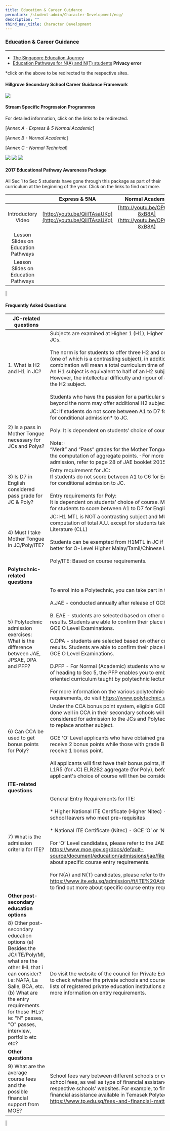 ```yaml
---
title: Education & Career Guidance
permalink: /student-admin/Character-Development/ecg/
description: ""
third_nav_title: Character Development
---
```

### **Education & Career Guidance**
----------------------------------------------------------------
*   [The Singapore Education Journey](https://www.moe.gov.sg/education/)
*   [Education Pathways for N(A) and N(T) students](https://schoolbag.sg/story/education-pathways-for-n(a)-and-n(t)-students) **Privacy error**

*click on the above to be redirected to the respective sites.

#### **Hillgrove Secondary School Career Guidance Framework**

![](/images/ECG%20framework.png)

#### **Stream Specific Progression Programmes**
For detailed information, click on the links to be redirected.

 [_Annex A - Express & 5 Normal Academic_]

 [_Annex B - Normal Academic_]

 [_Annex C - Normal Technical_]
 
 ![](/images/ecg%20annex%20A.jpg)
 ![](/images/ecg%20annex%20B.jpg)
 ![](/images/ecg%20annex%20C.jpg)
 
#### **2017 Educational Pathway Awareness Package**
All Sec 1 to Sec 5 students have gone through this package as part of their curriculum at the beginning of the year. Click on the links to find out more.

|  | Express & 5NA | Normal Academic | Normal Technical |
|:---:|:---:|:---:|---|
|  Introductory Video | [http://youtu.be/QiilTAsaUKg](http://youtu.be/QiilTAsaUKg) |  [http://youtu.be/OP0oL-8xB8A](http://youtu.be/OP0oL-8xB8A) | [http://youtu.be/roB5s2VgB0A](http://youtu.be/roB5s2VgB0A)  |
|  Lesson Slides on Education Pathways |   |   | [https://drive.google.com/file/d/0B3gi5KZ8PkgAaUtZWnZRS3JUZ1U/view?usp=sharing](https://drive.google.com/file/d/0B3gi5KZ8PkgAaUtZWnZRS3JUZ1U/view?usp=sharing)
|  Lesson Slides on Education Pathways |   |   | [https://drive.google.com/file/d/0B3gi5KZ8PkgAaUtZWnZRS3JUZ1U/view?usp=sharing](https://drive.google.com/file/d/0B3gi5KZ8PkgAaUtZWnZRS3JUZ1U/view?usp=sharing)
|

#### **Frequently Asked Questions**

| **JC-related questions** |  |
|---|---|
| 1.     What is H2 and H1 in JC? | Subjects are examined at Higher 1 (H1), Higher 2 (H2) and Higher 3 (H3) levels in JCs.<br><br> The norm is for students to offer three H2 and one H1 content-based subjects (one of which is a contrasting subject), in addition to GP, MTL and PW. Such a combination will mean a total curriculum time of between 26-29 hours per week. An H1 subject is equivalent to half of an H2 subject in terms of curriculum time. However, the intellectual difficulty and rigour of an H1 subject is comparable with the H2 subject.  <br><br> Students who have the passion for a particular subject and have the time to go beyond the norm may offer additional H2 subjects. |
| 2) Is a pass in Mother Tongue necessary for JCs and Polys? | JC: If students do not score between A1 to D7 for MT, they would only be eligible for conditional admission* to JC.  <br><br> Poly: It is dependent on students’ choice of course.<br><br>   Note: ·   <br>   “Merit” and “Pass” grades for the Mother Tongue ‘B’ syllabus cannot be used for the computation of aggregate points. ·      For more information on conditional admission, refer to page 28 of JAE booklet 2015. |
| 3) Is D7 in English considered pass grade for JC & Poly? | Entry requirement for JC: <br>If students do not score between A1 to C6 for English, they would only be eligible for conditional admission to JC. <br><br>  Entry requirements for Poly:<br> It is dependent on students’ choice of course. Most courses have a requirement for students to score between A1 to D7 for English. |
| 4) Must I take Mother Tongue in JC/Poly/ITE? | JC: H1 MTL is NOT a contrasting subject and MUST be included in the computation of total A.U. except for students taking H2 Chinese Language and Literature (CLL)<br><br> Students can be exempted from H1MTL in JC if he/she has obtained a D7 or better for O-Level Higher Malay/Tamil/Chinese Language<br><br>Poly/ITE: Based on course requirements.|
|**Polytechnic-related questions** |  |
| 5) Polytechnic admission exercises: What is the difference between JAE, JPSAE, DPA and PFP? | To enrol into a Polytechnic, you can take part in the following admission exercises: <br><br>A.JAE - conducted annually after release of GCE O-Level examination results. <br><br>B. EAE - students are selected based on other criteria other than examination results. Students are able to confirm their place in a polytechnic before taking their GCE O Level Examinations.<br><br> C.DPA - students are selected based on other criteria other than examination results. Students are able to confirm their place in a polytechnic before taking their GCE O Level Examinations. <br><br>D.PFP - For Normal (Academic) students who wish to enter a polytechnic. Instead of heading to Sec 5, the PFP enables you to embark on a one-year practice-oriented curriculum taught by polytechnic lecturers.<br><br> For more information on the various polytechnics’ admission exercises and their requirements, do visit https://www.polytechnic.edu.sg |
| 6) Can CCA be used to get bonus points for Poly? | Under the CCA bonus point system, eligible GCE 'O' Level applicants who have done well in CCA in their secondary schools will receive bonus points when being considered for admission to the JCs and Polytechnics. CCA grade cannot be used to replace another subject. <br><br>GCE 'O' Level applicants who have obtained grade A (A1 or A2) in CCA will receive 2 bonus points while those with grade B or C (B3, B4, C5 or C6) will receive 1 bonus point.<br><br> All applicants will first have their bonus points, if any, deducted from their gross L1R5 (for JC) ELR2B2 aggregate (for Poly), before they are ranked. Each applicant's choice of course will then be considered. |
| **ITE-related questions** |  |
| 7) What is the admission criteria for ITE?  | General Entry Requirements for ITE:<br><br> * Higher National ITE Certificate (Higher Nitec) - GCE ‘O’ or ‘N(Academic)’ level school leavers who meet pre-requisites <br><br> * National ITE Certificate (Nitec) - GCE ‘O’ or ‘N’ level school leavers  <br><br>  For ‘O’ Level candidates, please refer to the JAE booklet at  https://www.moe.gov.sg/docs/default-source/document/education/admissions/jae/files/jae-info.pdf to find out more about specific course entry requirements.<br><br>For N(A) and N(T) candidates, please refer to the ITE admission booklet at   https://www.ite.edu.sg/admission/ft/ITE%20Admission%20Booklet%20Jan16.pdf  to find out more about specific course entry requirements. |
| **Other post-secondary education options** |  |
| 8) Other post-secondary education options (a) Besides the JC/ITE/Poly/MI, what are the other IHL that i can consider?i.e: NAFA, La Salle, BCA, etc. (b) What are the entry requirements for these IHLs? ie: "N" passes, "O" passes, interview, portfolio etc etc?  | Do visit the website of the council for Private Education (cPE) at www.cpe.gov.sg to check whether the private schools and courses you are considering are on the lists of registered private education institutions and permitted courses and for more information on entry requirements.                         |
| **Other questions** |  |
| 9) What are the average course fees and the possible financial support from MOE? | School fees vary between different schools or courses. More information on school fees, as well as type of financial assistance could be obtained on the respective schools’ websites.   For example, to find out course fees and types of financial assistance available in Temasek Polytechnic, you could visit https://www.tp.edu.sg/fees-and-financial-matters . |
|
